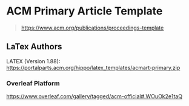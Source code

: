 # ACM Primary Article Template
> https://www.acm.org/publications/proceedings-template

## LaTex Authors
LATEX (Version 1.88): https://portalparts.acm.org/hippo/latex_templates/acmart-primary.zip

### Overleaf Platform
https://www.overleaf.com/gallery/tagged/acm-official#.WOuOk2e1taQ


